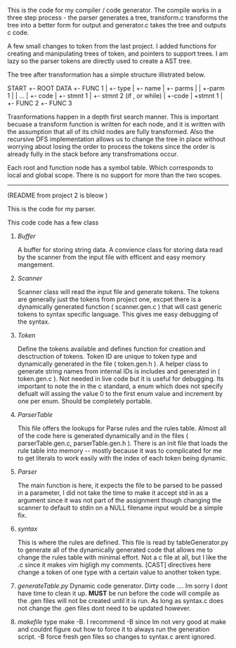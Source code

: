 This is the code for my compiler / code generator. 
The compile works in a three step process - the parser generates a tree, transform.c transforms the tree into a better form for output and generator.c takes the tree and outputs c code. 

A few small changes to token from the last project. I added functions for creating and manipulating trees of token, and pointers to support trees. I am lazy so the parser tokens are directly used to create a AST tree.

The tree after transformation has a simple structure illistrated below. 

START
  +- ROOT DATA
  +- FUNC 1
  |    +- type
  |    +- name
  |    +- parms
  |    |   +-parm 1
  |    |   ...
  |    +- code
  |       +- stmnt 1
  |       +- stmnt 2 (if , or while)
  |          +-code 
  |             +stmnt 1
  |
  +- FUNC 2
  +- FUNC 3

Trasnformations happen in a depth first search manner. This is important becuase a transform function is written for each node, and it is written with the assumption that all of its child nodes are fully transformed. Also the recursive DFS implementation allows us to change the tree in place without worrying about losing the order to process the tokens since the order is already fully in the stack before any transfromations occur. 

Each root and function node has a symbol table. Which corresponds to local and global scope. There is 
no support for more than the two scopes. 

 ----------------------------------
(README from project 2 is bleow )

This is the code for my parser. 

This code code has a few class

 1.   *Buffer*  

      A buffer for storing string data. A convience class for storing data
      read by the scanner from the input file with efficent and easy memory mangement. 

 2.   *Scanner*

      Scanner class will read the input file and generate tokens. The tokens are generally 
      just the tokens from project one, excpet there is a dynamically generated function 
      ( scanner.gen.c ) that will cast generic tokens to syntax specific language. This 
      gives me easy debugging of the syntax. 

 3.   *Token*  

      Define the tokens available and defines function for creation and desctruction of 
      tokens. Token ID are unique to token type and dynamically generated in the file 
      ( token.gen.h ). A helper class to generate string names from internal IDs is includes
      and generated in ( token.gen.c ). Not needed in live code but it is useful for debugging. 
      Its important to note the in the c standard, a enum which does not specify defualt will 
      assing the value 0 to the first enum value and increment by one per enum. Should be
      completely portable. 

 4.   *ParserTable*

      This file offers the lookups for Parse rules and the rules table. Almost all of the code here
      is generated dynamically and in the files ( parserTable.gen.c, parserTable.gen.h ). There is an
      init file that loads the rule table into memory -- mostly because it was to complicated for me to 
      get literals to work easily with the index of each token being dynamic.

 5.   *Parser*
 
      The main function is here, it expects the file to be parsed to be passed in a parameter, I did not
      take the time to make it accept std in as a argument since it was not part of the assignment though
      changing the scanner to default to stdin on a NULL filename input would be a simple fix. 

 6.   *syntax*
      
      This is where the rules are defined. This file is read by tableGenerator.py to generate all of the
      dynamically generated code that allows me to change the rules table with minimal effort.
      Not a c file at all, but I like the .c since it makes vim higligh my comments. 
      [CAST] directives here change a token of one type with a certain value to another token type. 

 7.   *generateTable.py*
       Dynamic code generator. Dirty code .... Im sorry I dont have time to clean it up. 
       **MUST** be run before the code will compile as the .gen files will not be created until it is
       run.  As long as syntax.c does not change the .gen files dont need to be updated however. 

 8.    *makefile*
       type make -B. I recommend -B since Im not very good at make and couldnt figure out how to force it
       to always run the generation script. -B force fresh gen files so changes to syntax.c arent ignored. 






    
